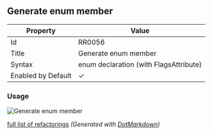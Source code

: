 ## Generate enum member

| Property           | Value                                    |
| ------------------ | ---------------------------------------- |
| Id                 | RR0056                                   |
| Title              | Generate enum member                     |
| Syntax             | enum declaration \(with FlagsAttribute\) |
| Enabled by Default | &#x2713;                                 |

### Usage

![Generate enum member](../../images/refactorings/GenerateEnumMember.png)

[full list of refactorings](Refactorings.md)
*\(Generated with [DotMarkdown](http://github.com/JosefPihrt/DotMarkdown)\)*